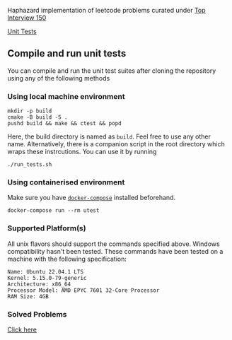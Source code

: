Haphazard implementation of leetcode problems curated under [Top Interview 150](https://leetcode.com/studyplan/top-interview-150)

[Unit Tests](https://github.com/ATM-SALEH/haphazard-lc-i150-cpp/actions/workflows/test.yml/badge.svg)

## Compile and run unit tests

You can compile and run the unit test suites after cloning the repository using any of the following methods

### Using local machine environment

```
mkdir -p build
cmake -B build -S .
pushd build && make && ctest && popd
```
Here, the build directory is named as `build`. Feel free to use any other name. Alternatively, there is a companion script in the root directory which wraps these instrcutions. You can use it by running

```
./run_tests.sh
```

### Using containerised environment

Make sure you have [`docker-compose`](https://docs.docker.com/compose/) installed beforehand.

```
docker-compose run --rm utest
```

### Supported Platform(s)

All unix flavors should support the commands specified above. Windows compatibility hasn't been tested. These commands have been tested on a machine with the following specification:

```
Name: Ubuntu 22.04.1 LTS
Kernel: 5.15.0-79-generic
Architecture: x86_64
Processor Model: AMD EPYC 7601 32-Core Processor
RAM Size: 4GB
```

### Solved Problems 

[Click here](https://github.com/ATM-SALEH/haphazard-lc-i150-cpp/tree/main/SOLUTIONS.md)